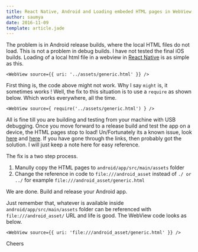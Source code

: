 ```yaml
---
title: React Native, Android and Loading embeded HTML pages in WebView
author: saumya
date: 2016-11-09
template: article.jade
---
```

The problem is in Android release builds, where the local HTML files do not load. This is not a problem in debug builds. I have not tested the final iOS builds. Loading of a local html file in a webview in [React Native][1] is as simple as this.

```
<WebView source={{ uri: '../assets/generic.html' }} />
```    

<span class="more"></span>

First thing is, the code above might not work. Why I say `might` is, it sometimes works ! Well, the fix to this situation is to use a `require` as shown below. Which works everywhere, all the time.

```
<WebView source={ require('../assets/generic.html') } />
```    

All is fine till you are building and testing from your machine with USB debugging. Once you move forward to a release build and test the app on a device, the HTML pages stop to load! Un/Fortunately its a known issue, look [here][4] and [here][3]. If you have gone through the links, then probably got the solution. I will just keep a note here for easy reference.     

The fix is a two step process.

 1. Manully copy the HTML pages to `android/app/src/main/assets` folder
 2. Change the reference in code to `file:///android_asset` instead of `./ or ../` for example `file:///android_asset/generic.html`       

We are done. Build and release your Android app.           


Just remember that, whatever is available inside `android/app/src/main/assets` folder can be referenced with `file:///android_asset/` URL and life is good. The WebView code looks as below.         

```
<WebView source={{ uri: 'file:///android_asset/generic.html' }} />
``` 

Cheers











[1]: https://facebook.github.io/react-native/
[2]: https://facebook.github.io/react-native/docs/webview.html
[3]: https://github.com/facebook/react-native/issues/6004
[4]: https://github.com/facebook/react-native/issues/505














